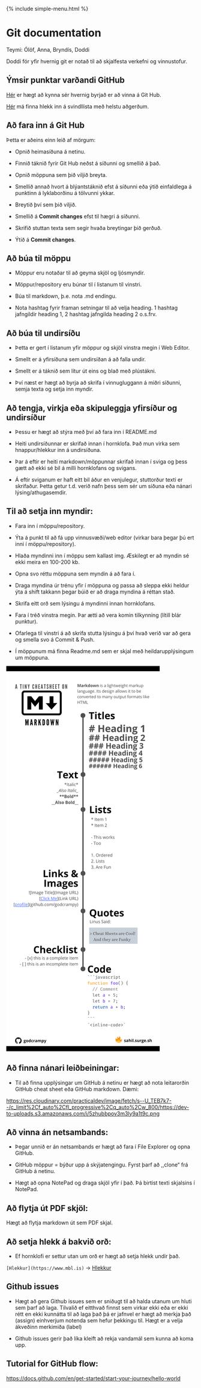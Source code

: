 {% include simple-menu.html %}

# Git documentation
Teymi: Ólöf, Anna, Bryndís, Doddi

Doddi fór yfir hvernig git er notað til að skjalfesta verkefni og vinnustofur.



## Ýmsir punktar varðandi GitHub

[Hér](https://docs.github.com/en/get-started) er hægt að kynna sér hvernig byrjað er að vinna á Git Hub.

[Hér](https://www.markdownguide.org/cheat-sheet/) má finna hlekk inn á svindllista með helstu aðgerðum.

## Að fara inn á Git Hub 

Þetta er aðeins einn leið af mörgum:

- Opnið heimasíðuna á netinu.
  
- Finnið táknið fyrir Git Hub neðst á síðunni og smellið á það.

- Opnið möppuna sem þið viljið breyta.

- Smellið annað hvort á blýantstáknið efst á síðunni eða ýtið einfaldlega á punktinn á lyklaborðinu á tölvunni ykkar.

- Breytið því sem þið viljið.

- Smellið á **Commit changes** efst til hægri á síðunni.

- Skrifið stuttan texta sem segir hvaða breytingar þið gerðuð.

- Ýtið á **Commit changes**.


## Að búa til möppu

- Möppur eru notaðar til að geyma skjöl og ljósmyndir.

- Möppur/repository eru búnar til í listanum til vinstri.

- Búa til markdown, þ.e. nota .md endingu.

- Nota hashtag fyrir framan setningar til að velja heading. 1 hashtag jafngildir heading 1, 2 hashtag jafngilda heading 2 o.s.frv.


## Að búa til undirsíðu

- Þetta er gert í listanum yfir möppur og skjöl vinstra megin í Web Editor.

- Smellt er á yfirsíðuna sem undirsíðan á að falla undir.

- Smellt er á táknið sem lítur út eins og blað með plústákni.

- Því næst er hægt að byrja að skrifa í vinnugluggann á miðri síðunni, semja texta og setja inn myndir.

## Að tengja, virkja eða skipuleggja yfirsíður og undirsíður

- Þessu er hægt að stýra með því að fara inn í README.md 

- Heiti undirsíðunnar er skrifað innan í hornklofa. Það mun virka sem hnappur/hlekkur inn á undirsíðuna.

- Þar á eftir er heiti markdown/möppunnar skrifað innan í sviga og þess gætt að ekki sé bil á milli hornklofans og svigans.

- Á eftir sviganum er haft eitt bil áður en venjulegur, stuttorður texti er skrifaður. Þetta getur t.d. verið nafn þess sem sér um síðuna eða nánari lýsing/athugasemdir.



## Til að setja inn myndir:

- Fara inn í möppu/repository.

- Ýta á punkt til að fá upp vinnusvæði/web editor (virkar bara þegar þú ert inni í möppu/repository).

- Hlaða myndinni inn í möppu sem kallast img. Æskilegt er að myndin sé ekki meira en 100-200 kb.

- Opna svo réttu möppuna sem myndin á að fara í.

- Draga myndina úr trénu yfir í möppuna og passa að sleppa ekki heldur ýta á shift takkann þegar búið er að draga myndina á réttan stað.

- Skrifa eitt orð sem lýsingu á myndinni innan hornklofans.

- Fara í tréð vinstra megin. Þar ætti að vera komin tilkynning (lítill blár punktur).

- Ofarlega til vinstri á að skrifa stutta lýsingu á því hvað verið var að gera og smella svo á Commit & Push.

- Í möppunum má finna Readme.md sem er skjal með heildarupplýsingum um möppuna.


![Nokkrir punktar](../img/gitdocumentation/GitHubleidbeiningar.png)


## Að finna nánari leiðbeiningar:

- Til að finna upplýsingar um GitHub á netinu er hægt að nota leitarorðin GitHub cheat sheet eða GitHub markdown. Dæmi:

<https://res.cloudinary.com/practicaldev/image/fetch/s--U_TEB7k7--/c_limit%2Cf_auto%2Cfl_progressive%2Cq_auto%2Cw_800/https://dev-to-uploads.s3.amazonaws.com/i/5zhubbpov3m3ly9a1t9c.png>



## Að vinna án netsambands:

- Þegar unnið er án netsambands er hægt að fara í File Explorer og opna GitHub. 

- GitHub möppur = býður upp á skýjatengingu. Fyrst þarf að ,,clone“ frá GitHub á netinu.

- Hægt að opna NotePad og draga skjöl yfir í það. Þá birtist texti skjalsins í NotePad.


## Að flytja út PDF skjöl:

Hægt að flytja markdown út sem PDF skjal.


## Að setja hlekk á bakvið orð:

- Ef hornklofi er settur utan um orð er hægt að setja hlekk undir það.

`[Hlekkur](https://www.mbl.is)` -> [Hlekkur](https://www.mbl.is) 


## Github issues

- Hægt að gera Github issues sem er sniðugt til að halda utanum um hluti sem þarf að laga. Tilvalið ef eitthvað finnst sem virkar ekki eða er ekki rétt en ekki kunnátta til að laga það þá er jafnvel er hægt að merkja það (assign) einhverjum notenda sem hefur þekkingu til. Hægt er a velja ákveðinn merkimiða (label)

- Github issues gerir það líka kleift að rekja vandamál sem kunna að koma upp.


## Tutorial for GitHub flow:

<https://docs.github.com/en/get-started/start-your-journey/hello-world>
